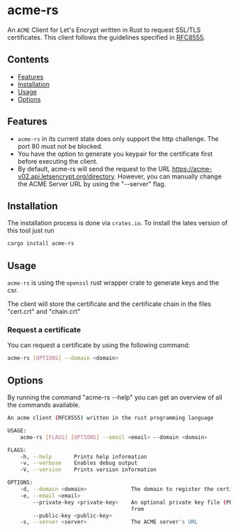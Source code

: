 # acme-rs
An `ACME` Client for Let's Encrypt written in Rust to request SSL/TLS certificates. This client follows the guidelines specified in [RFC8555](https://tools.ietf.org/html/rfc8555).

## Contents
 - [Features](#Features)
 - [Installation](#Installation)
 - [Usage](#Usage)
 - [Options](#Options)

## Features
- `acme-rs` in its current state does only support the http challenge. The port 80 must not be blocked. <br>
- You have the option to generate you keypair for the certificate first before executing the client. <br>
- By default, acme-rs will send the request to the URL https://acme-v02.api.letsencrypt.org/directory. However, you can manually change the ACME Server URL by using the "--server" flag.

## Installation

The installation process is done via `crates.io`. To install the lates version of this tool just run

```bash
cargo install acme-rs
```

## Usage
`acme-rs` is using the `openssl` rust wrapper crate to generate keys and the csr.

The client will store the certificate and the certificate chain in the files "cert.crt" and "chain.crt"

### Request a certificate
You can request a certificate by using the following command: <br>
```bash
acme-rs [OPTIONS] --domain <domain>
```


## Options
By running the command "acme-rs --help" you can get an overview of all the commands available.

```bash
An acme client (RFC8555) written in the rust programming language

USAGE:
    acme-rs [FLAGS] [OPTIONS] --email <email> --domain <domain>

FLAGS:
    -h, --help       Prints help information
    -v, --verbose    Enables debug output
    -V, --version    Prints version information

OPTIONS:
    -d, --domain <domain>              The domain to register the certificate for
    -e, --email <email>
        --private-key <private-key>    An optional private key file (PEM format) to load the keys
                                       from
        --public-key <public-key>
    -s, --server <server>              The ACME server's URL
```

